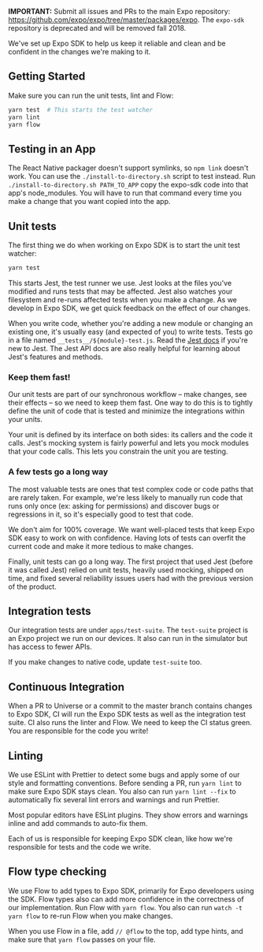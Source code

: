 **IMPORTANT:** Submit all issues and PRs to the main Expo repository: https://github.com/expo/expo/tree/master/packages/expo. The `expo-sdk` repository is deprecated and will be removed fall 2018.

We've set up Expo SDK to help us keep it reliable and clean and be confident in the changes we're making to it.

## Getting Started

Make sure you can run the unit tests, lint and Flow:
```sh
yarn test  # This starts the test watcher
yarn lint
yarn flow
```

## Testing in an App

The React Native packager doesn't support symlinks, so `npm link` doesn't work.
You can use the `./install-to-directory.sh` script to test instead. Run
`./install-to-directory.sh PATH_TO_APP` copy the expo-sdk code into that app's
node_modules. You will have to run that command every time you make a change that
you want copied into the app.

## Unit tests

The first thing we do when working on Expo SDK is to start the unit test watcher:
```sh
yarn test
```

This starts Jest, the test runner we use. Jest looks at the files you've modified and runs tests that may be affected. Jest also watches your filesystem and re-runs affected tests when you make a change. As we develop in Expo SDK, we get quick feedback on the effect of our changes.

When you write code, whether you're adding a new module or changing an existing one, it's usually easy (and expected of you) to write tests. Tests go in a file named `__tests__/${module}-test.js`. Read the [Jest docs](https://facebook.github.io/jest/) if you're new to Jest. The Jest API docs are also really helpful for learning about Jest's features and methods.

### Keep them fast!

Our unit tests are part of our synchronous workflow – make changes, see their effects – so we need to keep them fast. One way to do this is to tightly define the unit of code that is tested and minimize the integrations within your units.

Your unit is defined by its interface on both sides: its callers and the code it calls. Jest's mocking system is fairly powerful and lets you mock modules that your code calls. This lets you constrain the unit you are testing.

### A few tests go a long way

The most valuable tests are ones that test complex code or code paths that are rarely taken. For example, we're less likely to manually run code that runs only once (ex: asking for permissions) and discover bugs or regressions in it, so it's especially good to test that code.

We don't aim for 100% coverage. We want well-placed tests that keep Expo SDK easy to work on with confidence. Having lots of tests can overfit the current code and make it more tedious to make changes.

Finally, unit tests can go a long way. The first project that used Jest (before it was called Jest) relied on unit tests, heavily used mocking, shipped on time, and fixed several reliability issues users had with the previous version of the product.

## Integration tests

Our integration tests are under `apps/test-suite`. The `test-suite` project is an Expo project we run on our devices. It also can run in the simulator but has access to fewer APIs.

If you make changes to native code, update `test-suite` too.

## Continuous Integration

When a PR to Universe or a commit to the master branch contains changes to Expo SDK, CI will run the Expo SDK tests as well as the integration test suite. CI also runs the linter and Flow. We need to keep the CI status green. You are responsible for the code you write!

## Linting

We use ESLint with Prettier to detect some bugs and apply some of our style and formatting conventions. Before sending a PR, run `yarn lint` to make sure Expo SDK stays clean. You also can run `yarn lint --fix` to automatically fix several lint errors and warnings and run Prettier.

Most popular editors have ESLint plugins. They show errors and warnings inline and add commands to auto-fix them.

Each of us is responsible for keeping Expo SDK clean, like how we're responsible for tests and the code we write.

## Flow type checking

We use Flow to add types to Expo SDK, primarily for Expo developers using the SDK. Flow types also can add more confidence in the correctness of our implementation. Run Flow with `yarn flow`. You also can run `watch -t yarn flow` to re-run Flow when you make changes.

When you use Flow in a file, add `// @flow` to the top, add type hints, and make sure that `yarn flow` passes on your file.
